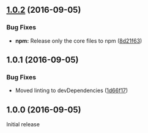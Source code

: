 <a name="1.0.2"></a>
## [1.0.2](https://github.com/jantimon/svg-placeholder/compare/v1.0.1...v1.0.2) (2016-09-05)


### Bug Fixes

* **npm:** Release only the core files to npm ([8d21f63](https://github.com/jantimon/svg-placeholder/commit/8d21f63))



<a name="1.0.1"></a>
## 1.0.1 (2016-09-05)


### Bug Fixes

* Moved linting to devDependencies ([1d66f17](https://github.com/jantimon/svg-placeholder/commit/1d66f17))


<a name="1.0.0"></a>
## 1.0.0 (2016-09-05)

Initial release

